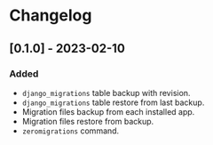 # Changelog

## [0.1.0] - 2023-02-10
### Added
- `django_migrations` table backup with revision.
- `django_migrations` table restore from last backup.
- Migration files backup from each installed app.
- Migration files restore from backup.
- `zeromigrations` command.
